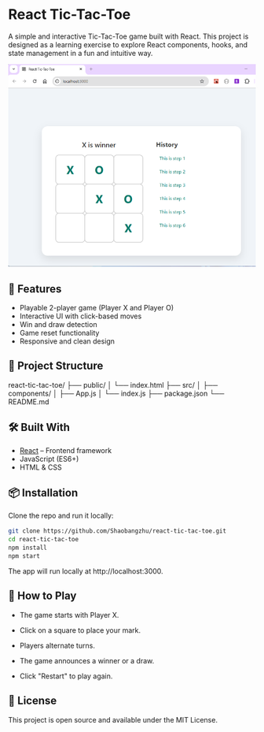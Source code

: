 # React Tic-Tac-Toe

A simple and interactive Tic-Tac-Toe game built with React. This project is designed as a learning exercise to explore React components, hooks, and state management in a fun and intuitive way.

![tic-tac-toe-preview](./public/preview.png)

## 🧩 Features

- Playable 2-player game (Player X and Player O)
- Interactive UI with click-based moves
- Win and draw detection
- Game reset functionality
- Responsive and clean design

## 📁 Project Structure

react-tic-tac-toe/
├── public/
│ └── index.html
├── src/
│ ├── components/
│ ├── App.js
│ └── index.js
├── package.json
└── README.md

## 🛠️ Built With

- [React](https://reactjs.org/) – Frontend framework
- JavaScript (ES6+)
- HTML & CSS

## 📦 Installation

Clone the repo and run it locally:

```bash
git clone https://github.com/Shaobangzhu/react-tic-tac-toe.git
cd react-tic-tac-toe
npm install
npm start
```

The app will run locally at http://localhost:3000.

## 🧪 How to Play

- The game starts with Player X.

- Click on a square to place your mark.

- Players alternate turns.

- The game announces a winner or a draw.

- Click "Restart" to play again.

## 📄 License
This project is open source and available under the MIT License.